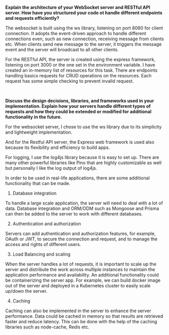 **Explain the architecture of your WebSocket server and RESTful API server. How have you structured your code ot handle different endpoints and requests efficiently?**
 
The websocket is built using the ws library, listening on port 8080 for client connection. It adopts the event-driven approach to handle different connections even, such as new connection, receiving message from clients etc. When clients send new message to the server, it triggers the message event and the server will broadcast to all other clients.

For the RESTful API, the server is created using the express framework, listening on port 3000 or the one set in the environment variable. I have created an in-memory list of resources for this task. There are endpoints handling basics  requests for CRUD operations on the resources. Each request has some simple checking to prevent invalid request.

<br/>

**Discuss the design decisions, libraries, and frameworks used in your implementation. Explain how your servers handle different types of requests and how they could be extended or modified for additional functionality in the future.**

For the websocket server, I chose to use the ws library due to its simplicity and lightweight implementation.

And for the Restful API server, the Express web framework is used also because its flexibility and efficiency to build apps.

For logging, I use the log4js library because it is easy to set up. There are many other powerful libraries like Pino that are highly customizable as well but personally I like the log output of log4js.

In order to be used in real-life applications, there are some additional functionality that can be made.

1.  Database integration

To handle a large scale application, the server will need to deal with a lot of data. Database integration and ORM/ODM such as Mongoose and Prisma can then be added to the server to work with different databases.

2.  Authentication and authorization

Servers can add authentication and authorization features, for example, OAuth or JWT, to secure the connection and request, and to manage the access and rights of different users.  

3.  Load Balancing and scaling

When the server handles a lot of requests, it is important to scale up the server and distribute the work across multiple instances to maintain the application performance and availability. An additional functionality could be containerizing the server app. For example, we can build docker image out of the server and deployed in a Kubernetes cluster to easily scale up/down the server.

4.  Caching

Caching can also be implemented in the server to enhance the server performance. Data could be cached in memory so that results are retrieved faster and reduce latency. This can be done with the help of the caching libraries such as node-cache, Redis etc.
